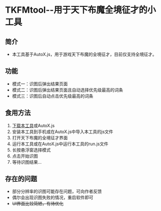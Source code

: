 # TKFMtool--用于天下布魔全境征才的小工具

## 简介
* 本工具基于AutoX.js，用于游戏天下布魔的全境征才，目前仅支持全境征才。

## 功能
* 模式一：识图后弹出结果页面
* 模式二：识图后弹出结果页面且自动选择优先级最高的词条
* 模式三：识图后自动点击优先级最高的词条

## 食用方法
1. [下载本工具](https://github.com/BGFFw/TKFMtool/releases/tag/v1.0.0)或AutoX.js
2. 安装本工具到手机或在AutoX.js中导入本工具的js文件
3. 打开天下布魔的全境征才界面
4. 运行本工具或在AutoX.js中运行本工具的run.js文件
5. 长按悬浮窗选择模式
6. 点击开始识图
7. 等待识图结果...

## 存在的问题
* 部分分辨率的识图可能存在问题，可向作者反馈
* 偶尔会出现识图失败的情况，重启软件即可
* ~~UI界面比较简陋，有待优化~~
